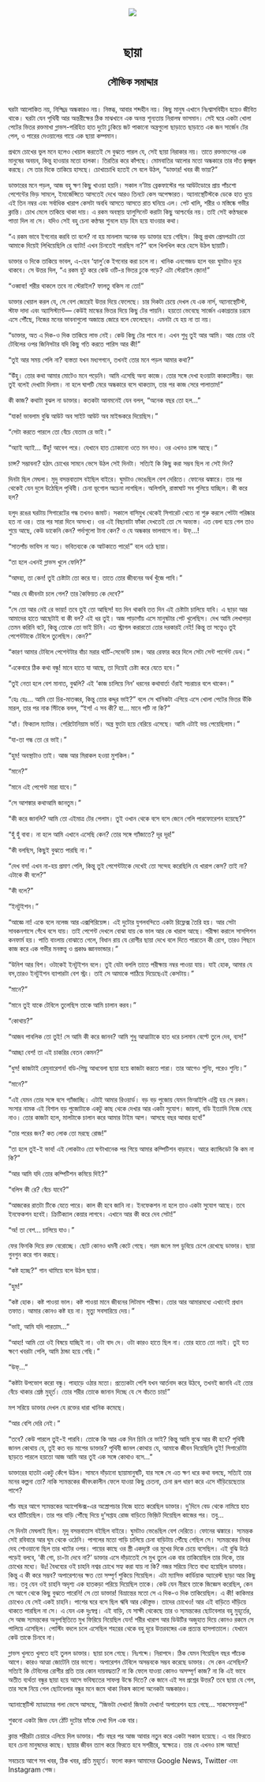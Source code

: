 <div align=center> <img src="../../metadata/images/rabibasariya/ছায়া-সৌভিক-সমাদ্দার.jpg" align="center"></div><br><h1 align=center>ছায়া</h1>
<h2 align=center>সৌভিক সমাদ্দার</h2><br>ঘরটা আলোকিত নয়, নিশ্ছিদ্র অন্ধকারও নয়। নিস্তব্ধ, আবার শব্দহীন নয়। কিছু মানুষ এখানে নিঃশ্বাসবিহীন হয়েও জীবিত থাকে। ঘরটা যেন পৃথিবী আর অন্তরীক্ষের ঠিক মাঝখানে এক অনন্ত শূন্যতায় নিরালম্ব ভাসমান। সেই ঘরে একটা খোলা পেটের ভিতর রক্তমাখা গ্লাভস-পরিহিত হাত দুটো ঢুকিয়ে জট পাকানো অন্ত্রগুলো ছাড়াতে ছাড়াতে এক জন সার্জেন টের পেল, ও পারের দেওয়ালের গায়ে এক ছায়া কম্পমান। 

প্রথমে চোখের ভুল মনে হলেও খেয়াল করতেই সে বুঝতে পারল যে, সেই ছায়া নিরাকার নয়। তাতে রক্তমাংসের এক মানুষের অবয়ব, কিন্তু হাওয়ার মতো হালকা। তিরতির করে কাঁপছে। মোমবাতির আলোর মতো অন্ধকারে তার দাঁত জ্বলজ্বল করছে। সে তার দিকে তাকিয়ে হাসছে। চোখাচোখি হতেই সে বলে উঠল, “ডাক্তার! খবর কী ভায়া?”

ডাক্তারের মনে পড়ল, আজ বহু ক্ষণ কিছু খাওয়া হয়নি। সকাল ন’টায় ব্রেকফাস্টের পর আউটডোরে প্রায় পাঁচশো পেশেন্টের ভিড় সামলে, ইমার্জেন্সিতে আসতেই দেখে আরও তিনটে কেস অপেক্ষারত। অ্যানাস্থেটিস্টকে ডেকে হাত ধুয়ে এই তিন নম্বর এবং সর্বাধিক খারাপ কেসটা অবধি আসতে আসতে রাত ঘনিয়ে এল। পেট খালি, শরীর ও মস্তিষ্কে গভীর ক্লান্তি। চোখ মেলে তাকিয়ে থাকা দায়। এ রকম অবস্থায় হ্যালুসিনেট করাটা কিছু আশ্চর্যের নয়। তাই সেই কণ্ঠস্বরকে পাত্তা দিল না সে। যদিও সেই বহু চেনা কণ্ঠস্বর শুনলে হাড় হিম হয়ে যাওয়ার কথা।  

“এ রকম ভাবে ইগনোর করবি তা বলে? না হয় মানলাম অনেক বড় ডাক্তার হয়ে গেছিস। কিন্তু প্রথম প্রেমপত্রটা তো আমাকে দিয়েই লিখিয়েছিলি রে ব্যাটা! এখন চিনতেই পারছিস না?” বলে খিলখিল করে হেসে উঠল ছায়াটি।

ডাক্তার ও দিকে তাকিয়ে ভাবল, এ-হেন ‘হ্যালু’কে ইগনোর করা চলে না। খানিক এনগেজড হলে বরং ঘুমটাও দূরে থাকবে। সে উত্তর দিল, “এ রকম হুট করে কেউ ওটি-র ভিতর ঢুকে পড়ে? এটা স্টেরাইল জ়োন!”

“ওব্বাবা! শরীর থাকলে তবে না স্টেরাইল? ফালতু বকিস না তো!”

ডাক্তার খেয়াল করল যে, সে বেশ জোরেই উত্তর দিয়ে ফেলেছে। চার দিকটা চেয়ে দেখল যে এক নার্স, অ্যানাস্থেটিস্ট, স্টাফ দাদা এবং অ্যাসিস্ট্যান্ট— কেউই মাস্কের ভিতর দিয়ে কিছু টের পায়নি। হয়তো ভেবেছে সার্জেন একাগ্রতার চরমে এসে পৌঁছে, নিজের মনের ভাবনাগুলো অজান্তে জোরে বলে ফেলেছেন। এমনটা যে হয় না তা নয়।

“ডাক্তার, অত এ দিক-ও দিক তাকিয়ে লাভ নেই। কেউ কিছু টের পাবে না। এখন শুধু তুই আর আমি। আর তোর ওই টেবিলের ওপর জিনিসটার যদি কিছু গতি করতে পারিস আর কী!”

“তুই আর সময় পেলি না? ব্যস্ততা যখন মধ্যগগনে, তখনই তোর মনে পড়ল আমার কথা?”

“উঁহু। তোর কথা আমার মোটেও মনে পড়েনি। আমি এসেছি অন্য কাজে। তোর সঙ্গে দেখা হওয়াটা কাকতালীয়। বরং তুই বলেই দেখাটা দিলাম। না হলে ঘাপটি মেরে অন্ধকারে বসে থাকতাম, তার পর কাজ সেরে পালাতাম!”

কী কাজ? কথাটা বুঝল না ডাক্তার। কতকটা আনমনেই যেন বলল, “অনেক বছর তো হল...”

“যাক! ভাবলাম বুঝি আউট অব সাইট আউট অব মাইন্ডকরে দিয়েছিস।”

“সেটা করতে পারলে তো বেঁচে যেতাম রে ভাই।”

“অ্যাই অ্যাই... উঁহু! আবেগ পরে। যেখানে হাত ঢোকানো ওতে মন দাও। ওর এখনও চান্স আছে।”

চান্স? সম্ভাবনা? হঠাৎ চোখের সামনে ভেসে উঠল সেই দিনটা। সত্যিই কি কিছু করা সম্ভব ছিল না সেই দিন?

দিনটা ছিল মেঘলা। মৃদু বসন্তবাতাস বইছিল বাইরে। ঘুমটাও ভেঙেছিল বেশ দেরিতে। ফোনের ঝঙ্কারে। তার পর থেকেই যেন দুলে উঠেছিল পৃথিবী। চেনা ভূগোল অচেনা লাগছিল। অলিগলি, রাস্তাঘাট সব গুলিয়ে যাচ্ছিল। কী করে হল?

হলুদ রঙের ঘরটায় সিগারেটের গন্ধ তখনও জমাট। সকালে বাসিমুখ থেকেই সিগারেট খেতে না শুরু করলে পেটটা পরিষ্কার হত না ওর। তার পর সারা দিনে অসংখ্য। ওর এই বিছানাটা ফাঁকা দেখতেই তো সে অভ্যস্ত। এত বেলা হয়ে গেল তাও শুয়ে আছে, কেউ ডাকেনি কেন? পর্দাগুলো টানা কেন? ও যে অন্ধকার ভালবাসে না। উফ্...!

“সাতপাঁচ ভাবিস না অত। ভবিতব্যকে কে আটকাতে পারে!” বলে ওঠে ছায়া।

“তা হলে এখনই গ্লাভস খুলে ফেলি?”

“আহ্হা, তা কেন! তুই চেষ্টাটা তো করে যা। তাতে তোর জীবনের অর্থ খুঁজে পাবি।”

“আর যে জীবনটা চলে গেল? তার কৈফিয়ত কে দেবে?”

“সে তো আর নেই রে ভায়া! তবে তুই তো আছিস! যত দিন থাকবি তত দিন এই চেষ্টাটা চালিয়ে যাবি। এ ছাড়া আর আমাদের হাতে আছেটাই বা কী বল? এই ধর তুই। অজ পাড়াগাঁয় এসে মানুষটার পেট খুলেছিস। দেখ আমি লেখাপড়া তেমন করিনি বটে, কিন্তু তোকে তো ভাই চিনি। এত স্ট্রাগল করারতো তোর দরকারই নেই! কিন্তু তা সত্ত্বেও তুই পেশেন্টটাকে টেবিলে তুলেছিস। কেন?”

“কারণ আমার টেবিলে পেশেন্টটার বাঁচা মরার থার্টি-সেভেন্টি চান্স। আর রেফার করে দিলে সেটা সেন্ট পার্সেন্ট ডেথ।” 

“একেবারে ঠিক কথা বন্ধু! মানে হাতে যা আছে, তা দিয়েই চেষ্টা করে যেতে হবে।”

“তুই নেতা হলে বেশ মানাত, বুঝলি? এই ‘কাজ চালিয়ে নিন’ ধরনের কথাবার্তা ওঁরাই সচরাচর বলে থাকেন।”

“হেঃ হেঃ... আমি তো চির-মাতব্বর, কিন্তু তোর কদ্দূর ভাই?” বলে সে খানিকটা এগিয়ে এসে খোলা পেটের ভিতর উঁকি মারল, তার পর নাক সিঁটকে বলল, “ইশ! এ সব কী? হা... মানে পটি না কি?”

“হ্যাঁ। ফিক্যাল ম্যাটার। পেরিটোনিয়াম ভর্তি। অন্ত্র ফুটো হয়ে বেরিয়ে এসেছে। আমি এটাই ভয় পেয়েছিলাম।”

“যা-তা গন্ধ তো রে ভাই।”

“হুম! অবস্থাটাও তাই। আজ আর মিরাকল হওয়া মুশকিল।”

“মানে?”

“মানে এই পেশেন্ট মারা যাবে।”

“সে আশঙ্কার কথাআমি জানতুম।”

“কী করে জানলি? আমি তো এইমাত্র টের পেলাম। তুই ওখান থেকে বসে বসে জেনে গেলি পারফোরেশন হয়েছে?”

“হুঁ হুঁ বাবা। না হলে আমি এখানে এসেছি কেন? তোর সঙ্গে গ্যাঁজাতে? দূর দূর!”

“কী বলছিস, কিছুই বুঝতে পারছি না।”

“দেখ বস! এখন না-হয় প্রমাণ পেলি, কিন্তু তুই পেশেন্টটাকে দেখেই তো সন্দেহ করেছিলি যে খারাপ কেস? তাই না? এটাকে কী বলে?”

“কী বলে?”

“ইনটুইশন।” 

“আজ্ঞে না! একে বলে নলেজ আর এক্সপিরিয়েন্স। এই দুটোর যুগলবন্দিতে একটা রিফ্লেক্স তৈরি হয়। আর সেটা সাবকনশাসে গেঁথে বসে যায়। তাই পেশেন্ট দেখলে বোঝা যায় কে ভাল আর কে খারাপ আছে। পরীক্ষা করালে সাসপিশন কনফার্ম হয়। পাতি বাংলায় বোঝাতে গেলে, বিধান রায় যে রোগীর ছায়া দেখে বলে দিতে পারতেন কী রোগ, তারও পিছনে কাজ করে এক গভীর মনস্তত্ত্ব ও প্রকাণ্ড জ্ঞানভান্ডার।”

“উনিশ আর বিশ। ওটাকেই ইনটুইশন বলে। তুই যেটা বললি তাতে পরীক্ষায় নম্বর পাওয়া যায়। যাই হোক, আমার যে বস,তারও ইনটুইশন ব্যাপারটা বেশ স্ট্রং। তাই সে আমাকে পাঠিয়ে দিয়েছেএই কেসটায়।”

“মানে?”

“মানে তুই যাকে টেবিলে তুলেছিস তাকে আমি চালান করব।”

“কোথায়?”

“আজব পাবলিক তো তুই! সে আমি কী করে জানব? আমি শুধু আত্মাটাকে হাত ধরে চলমান বেল্টে তুলে দেব, ব্যস!”

“আচ্ছা বেশ! তা এই চাকরির বেতন কেমন?”

“ধুস! কাজটাই রেমুনারেশন! বডি-পিছু আধবেলা ছায়া হয়ে কাজটা করতে পারা। তার আগেও শুন্যি, পরেও শুন্যি।”

“মানে?”

“এই যেমন তোর সঙ্গে বসে গ্যাঁজাচ্ছি। এটাই আমার রিওয়ার্ড। বড় বড় পুজোয় যেমন ভিআইপি এন্ট্রি হয় সে রকম। সংসার নামক এই বিশাল বড় পুজোটাকে একটু কাছ থেকে দেখার আর একটা সুযোগ। জায়গা, বডি ইত্যাদি নিজে বেছে নাও। তোর কাজটা হলে, মালটাকে চালান করে আমার টাইম আপ। আসছে বছর আবার হবে!”

“তার পরের জন? কত লোক তো মরছে রোজ!”

“তা হলে তুই-ই ভাব! এই লোকটাও তো ঘণ্টাখানেক পর গিয়ে আমার কম্পিটিশন বাড়াবে। আরে ক্যান্ডিডেট কি কম না কি?”

“আর আমি যদি তোর কম্পিটিশন কমিয়ে দিই?”

“বলিস কী রে? বেঁচে যাবে?”

“আজকের রাতটা টিকে যেতে পারে। কাল কী হবে জানি না। ইনফেকশন না হলে তাও একটা সুযোগ আছে। তবে ইনফেকশন হবেই। ক্রিটিক্যাল কেয়ার লাগবে। এখানে আর কী করে দেব সেটা!”

“অ! তা বেশ... চালিয়ে যাও।”

ফের ফিনকি দিয়ে রক্ত বেরোচ্ছে। ছোট কোনও ধমনী কেটে গেছে। গরম জলে মপ ডুবিয়ে চেপে রেখেছে ডাক্তার। ছায়া গুনগুন করে গান করছে। 

“কষ্ট হচ্ছে?” গান থামিয়ে বলে উঠল ছায়া।

“হুম!”

“কষ্ট হোক। কষ্ট পাওয়া ভাল। কষ্ট পাওয়া মানে জীবনের লিটমাস পরীক্ষা। তোর আর আমারমধ্যে এখানেই প্রধান তফাত। আমার কোনও কষ্ট হয় না। মৃত্যু সবসারিয়ে দেয়।”

“ভাই, আমি যদি পারতাম...”

“আহা! আমি তো ওই বিষয়ে যাচ্ছিই না। ওটা বাদ দে। ওটা কারও হাতে ছিল না। তোর হাতে তো নয়ই। তুই যত ক্ষণে খবরটা পেলি, আমি ঠান্ডা হয়ে গেছি।”

“উফ্...”

“কষ্টটা উপভোগ করো বন্ধু। পাহাড়ে ওঠার মতো। প্রত্যেকটা পেশি যখন আর্তনাদ করে উঠবে, তখনই জানবি এই তোর বেঁচে থাকার শ্রেষ্ঠ মুহূর্ত। তোর শরীর তোকে জানান দিচ্ছে যে সে বাঁচতে চায়!”

মপ সরিয়ে ডাক্তার দেখল যে রক্তের ধারা খানিক কমেছে। 

“আর বেশি দেরি নেই।”

“তবে? কেউ পারলে তুই-ই পারবি। তোকে কি আর এক দিন চিনি রে ভাই? কিন্তু আমি বুঝে আর কী হবে? পৃথিবী জানল কোথায় যে, তুই কত বড় মাপের ডাক্তার? পৃথিবী জানল কোথায় যে, আমাকে জীবন দিয়েছিলি তুই! সিগারেটটা ছাড়তে পারলে হয়তো আজ আমি আর তুই এক সঙ্গে কোথাও বসে...”

ডাক্তারের হাতটা একটু কেঁপে উঠল। সামনে দাঁড়ানো ছায়ামানুষটি, যার সঙ্গে সে এত ক্ষণ ধরে কথা বলছে, সত্যিই তার মনের কল্পনা তো? নাকি স্যমন্তকের জীবৎকালীন ফেলে যাওয়া কিছু  চেতনা, চেনা রূপ ধারণ করে এসে দাঁড়িয়েছেতার পাশে?

পাঁচ বছর আগে স্যমন্তকের অ্যাপেন্ডিক্স-এর অস্ত্রোপচার নিজে হাতে করেছিল ডাক্তার। দু’দিনে বেড থেকে নামিয়ে হাত ধরে হাঁটিয়েছিল। তার পর বাড়ি পৌঁছে দিয়ে দু’সপ্তাহ রোজ বাড়িতে ভিজ়িট দিয়েছিল কাজের পর। তবু...

সে দিনটা মেঘলাই ছিল। মৃদু বসন্তবাতাস বইছিল বাইরে। ঘুমটাও ভেঙেছিল বেশ দেরিতে। ফোনের ঝঙ্কারে। স্যমন্তক সেই রবিবারে আর ঘুম থেকে ওঠেনি। পাগলের মতো গাড়ি চালিয়ে চেনা বাড়িটায় পৌঁছে গেছিল সে। স্যমন্তকের নিথর দেহ শোওয়ানো ছিল তার খাটের ওপর। পায়ের কাছে ওর স্ত্রী একদৃষ্টে ওর মুখের দিকে চেয়ে বসেছিল। এই বুঝি উঠে পড়েই বলবে, ‘কী গো, চা-টা দেবে না?’ ডাক্তার এসে দাঁড়াতেই সে মুখ তুলে এক বার তাকিয়েছিল তার দিকে, তার চোখের মধ্যে। উঃ! বৈধব্যের ওই চাহনি নশ্বর চোখে সহ্য করা যায় না কি? নজর সরিয়ে নিতে বাধ্য হয়েছিল ডাক্তার। কিন্তু এ কী করে সম্ভব? অপারেশনের ক্ষত তো সম্পূর্ণ শুকিয়ে গিয়েছিল। এটা ম্যাসিভ কার্ডিয়াক অ্যারেস্ট ছাড়া আর কিছু নয়। তবু যেন ওই চাহনি অদৃশ্য এক হাতকড়া পরিয়ে দিয়েছিল তাকে। কেউ যেন নীরবে তাকে জিজ্ঞেস করেছিল, কেন সে আগে থেকে কিছু বুঝতে পারেনি! সে তো ডাক্তার! বিভ্রান্তের মতো সে এ দিক-ও দিক তাকিয়েছিল। এ কী! কাকিমার চোখেও যে সেই একই চাহনি। পাশের ঘরে বসে ছিল ঋষি আর কৌস্তুভ। তাদের চোখেও! আর এই বাড়িতে দাঁড়িয়ে থাকতে পারছিল না সে। এ যেন এক দুঃস্বপ্ন। এই বাড়ি, যে সাক্ষী থেকেছে তার ও স্যমন্তকের ছোটবেলার বহু মুহূর্তের, সে আজ স্যমন্তকের অনুপস্থিতিতে মুখ ফিরিয়ে নিয়েছিল যেন! শরীর খারাপ আর ডিউটির অজুহাত দিয়ে কোনও রকমে সে পালিয়ে এসেছিল। পোস্টিং বদলে চলে এসেছিল শহরের থেকে বহু দূরে উত্তরবঙ্গের এক প্রত্যন্ত হাসপাতালে। যেখানে কেউ তাকে চিনবে না।

গ্লাভস খুলতে খুলতে হাই তুলল ডাক্তার। ছায়া চলে গেছে। নিঃশব্দে। নিরাপদে। ঠিক যেমন গিয়েছিল বছর পাঁচেক আগে। কারও আত্মা জোটেনি তার ভাগ্যে। অপারেশন টেবিলে অসম্ভবকে সম্ভব করেছে ডাক্তার। সে কেন এসেছিল? সত্যিই কি টেবিলের রোগীর প্রতি তার কোন দায়বদ্ধতা? না কি ফেলে যাওয়া কোনও অসম্পূর্ণ কাজ? না কি এই ভাবে অতীত ব্যর্থতা বন্ধুর ছায়া হয়ে আসে ভবিষ্যতের সাফল্য উস্কে দিতে? কে জানে এই সব প্রশ্নের উত্তর? তবে ছায়া যে গেল, তার সঙ্গে নিয়ে গেল ছোটবেলার বন্ধুর মনে জমে থাকা নিকষ কালো অনেকটা অন্ধকারও।

অ্যানাস্থেটিস্ট ম্যাডামের গলা ভেসে আসছে, “জিভটা দেখান! জিভটা দেখান! অপারেশন হয়ে গেছে... সাকসেসফুল!”

শুকনো একটা জিভ যেন ঠোঁট দুটোর ফাঁকে দেখা দিল এক বার।

ক্লান্ত শরীরটা চেয়ারে এলিয়ে দিল ডাক্তার। পাঁচ বছর পর আজ আবার নতুন করে একটা সকাল হয়েছে। এ বার ফিরতে হবে চেনা মানুষদের কাছে। ছায়ার জীবন ত্যাগ করে ফিরতে হবে সশরীরে, স্বক্ষেত্রে। তার যে এখনও চান্স আছে!

সবচেয়ে আগে সব খবর, ঠিক খবর, প্রতি মুহূর্তে। ফলো করুন আমাদের Google News, Twitter এবং Instagram পেজ।